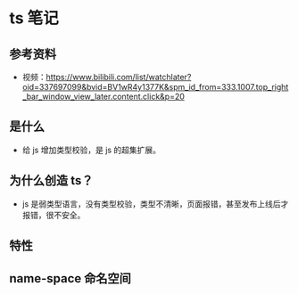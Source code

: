 # ts 笔记

## 参考资料

- 视频：https://www.bilibili.com/list/watchlater?oid=337697099&bvid=BV1wR4y1377K&spm_id_from=333.1007.top_right_bar_window_view_later.content.click&p=20

## 是什么

- 给 js 增加类型校验，是 js 的超集扩展。

## 为什么创造 ts？

- js 是弱类型语言，没有类型校验，类型不清晰，页面报错，甚至发布上线后才报错，很不安全。

## 特性

## name-space 命名空间
